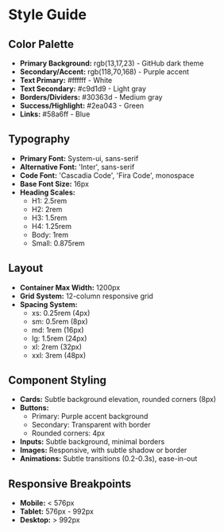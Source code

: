 # Style Guide

## Color Palette
- **Primary Background:** rgb(13,17,23) - GitHub dark theme
- **Secondary/Accent:** rgb(118,70,168) - Purple accent
- **Text Primary:** #ffffff - White
- **Text Secondary:** #c9d1d9 - Light gray
- **Borders/Dividers:** #30363d - Medium gray
- **Success/Highlight:** #2ea043 - Green
- **Links:** #58a6ff - Blue

## Typography
- **Primary Font:** System-ui, sans-serif
- **Alternative Font:** 'Inter', sans-serif
- **Code Font:** 'Cascadia Code', 'Fira Code', monospace
- **Base Font Size:** 16px
- **Heading Scales:**
  - H1: 2.5rem
  - H2: 2rem
  - H3: 1.5rem
  - H4: 1.25rem
  - Body: 1rem
  - Small: 0.875rem

## Layout
- **Container Max Width:** 1200px
- **Grid System:** 12-column responsive grid
- **Spacing System:**
  - xs: 0.25rem (4px)
  - sm: 0.5rem (8px)
  - md: 1rem (16px)
  - lg: 1.5rem (24px)
  - xl: 2rem (32px)
  - xxl: 3rem (48px)

## Component Styling
- **Cards:** Subtle background elevation, rounded corners (8px)
- **Buttons:** 
  - Primary: Purple accent background
  - Secondary: Transparent with border
  - Rounded corners: 4px
- **Inputs:** Subtle background, minimal borders
- **Images:** Responsive, with subtle shadow or border
- **Animations:** Subtle transitions (0.2-0.3s), ease-in-out

## Responsive Breakpoints
- **Mobile:** < 576px
- **Tablet:** 576px - 992px
- **Desktop:** > 992px 